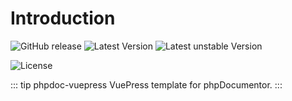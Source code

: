 # Introduction

![GitHub release](https://img.shields.io/github/tag/nelson6e65/phpdoc-vuepress.svg?logo=github)
![Latest Version](https://img.shields.io/packagist/v/nelson6e65/phpdoc-vuepress.svg)
![Latest unstable Version](https://img.shields.io/packagist/vpre/nelson6e65/phpdoc-vuepress.svg?label=unstable)

![License](https://img.shields.io/github/license/nelson6e65/phpdoc-vuepress.svg)

::: tip phpdoc-vuepress
VuePress template for phpDocumentor.
:::
